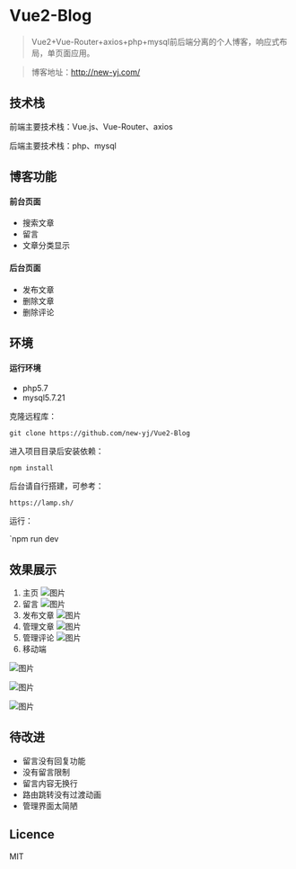 # Vue2-Blog
> Vue2+Vue-Router+axios+php+mysql前后端分离的个人博客，响应式布局，单页面应用。

> 博客地址：http://new-yj.com/

## 技术栈

前端主要技术栈：Vue.js、Vue-Router、axios

后端主要技术栈：php、mysql

## 博客功能

#### 前台页面

- 搜索文章
- 留言
- 文章分类显示

#### 后台页面

- 发布文章
- 删除文章
- 删除评论

## 环境

#### 运行环境

- php5.7
- mysql5.7.21

克隆远程库：

`git clone https://github.com/new-yj/Vue2-Blog`

进入项目目录后安装依赖：

`npm install`

后台请自行搭建，可参考：

`https://lamp.sh/`

运行：

`npm run dev
## 效果展示
1. 主页
![图片](https://s26.postimg.org/s01f4aw0p/home-page.jpg)
2. 留言
![图片](https://s26.postimg.org/3wanfz395/leave-word.jpg)
3. 发布文章
![图片](https://s26.postimg.org/f8n8xt1o9/write-articel.jpg)
4. 管理文章
![图片](https://s26.postimg.org/i2qeb8gp5/manage-article.jpg)
5. 管理评论
![图片](https://s26.postimg.org/xo7pv5icp/manage-leaveword.jpg)
6. 移动端

![图片](https://s26.postimg.org/l9kxuutfd/S80304-134521.jpg)

![图片](https://s26.postimg.org/qkzufk02h/S80304-134542.jpg)

![图片](https://s26.postimg.org/jujd64kmh/S80304-134839.jpg)

## 待改进
- 留言没有回复功能
- 没有留言限制
- 留言内容无换行
- 路由跳转没有过渡动画
- 管理界面太简陋

## Licence

MIT